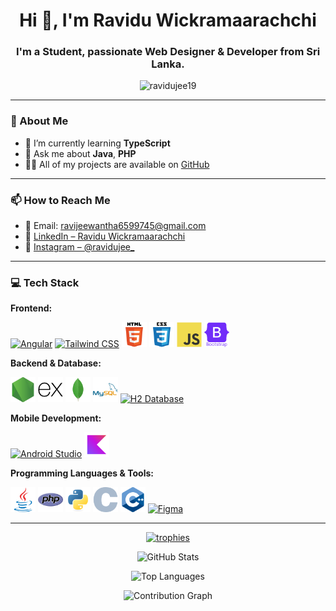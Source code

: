 <!-- ======================= HEADER ======================= -->
<h1 align="center">Hi 👋, I'm Ravidu Wickramaarachchi</h1>
<h3 align="center">I'm a Student, passionate Web Designer & Developer from Sri Lanka.</h3>

<!-- ======================= PROFILE VIEWS ======================= -->
<p align="center">
  <img src="https://komarev.com/ghpvc/?username=ravidujee19&label=Profile%20views&color=0e75b6&style=flat" alt="ravidujee19" />
</p>

---

<!-- ======================= ABOUT ME SECTION ======================= -->
### 🚀 About Me

- 🌱 I’m currently learning **TypeScript**
- 💬 Ask me about **Java**, **PHP**
- 👨‍💻 All of my projects are available on [GitHub](https://github.com/ravidujee19)

---

<!-- ======================= CONNECT WITH ME ======================= -->
### 📫 How to Reach Me

- 📧 Email: ravijeewantha6599745@gmail.com  
- 💼 [LinkedIn – Ravidu Wickramaarachchi](https://linkedin.com/in/ravidu-wickramaarachchi)  
- 📱 [Instagram – @ravidujee_](https://instagram.com/ravidujee_)

---

<!-- ======================= TECH STACK ======================= -->
### 💻 Tech Stack

**Frontend:**
<p>
  <a href="https://angular.io"><img src="https://angular.io/assets/images/logos/angular/angular.svg" width="40" height="40" alt="Angular"/></a>
  <a href="https://tailwindcss.com/"><img src="https://www.vectorlogo.zone/logos/tailwindcss/tailwindcss-icon.svg" width="40" height="40" alt="Tailwind CSS"/></a>
  <a href="https://developer.mozilla.org/en-US/docs/Web/HTML"><img src="https://raw.githubusercontent.com/devicons/devicon/master/icons/html5/html5-original-wordmark.svg" width="40" height="40" alt="HTML"/></a>
  <a href="https://developer.mozilla.org/en-US/docs/Web/CSS"><img src="https://raw.githubusercontent.com/devicons/devicon/master/icons/css3/css3-original-wordmark.svg" width="40" height="40" alt="CSS"/></a>
  <a href="https://developer.mozilla.org/en-US/docs/Web/JavaScript"><img src="https://raw.githubusercontent.com/devicons/devicon/master/icons/javascript/javascript-original.svg" width="40" height="40" alt="JavaScript"/></a>
  <a href="https://getbootstrap.com"><img src="https://raw.githubusercontent.com/devicons/devicon/master/icons/bootstrap/bootstrap-plain-wordmark.svg" width="40" height="40" alt="Bootstrap"/></a>
</p>

**Backend & Database:**
<p>
  <a href="https://nodejs.org"><img src="https://raw.githubusercontent.com/devicons/devicon/master/icons/nodejs/nodejs-original.svg" width="40" height="40" alt="Node.js"/></a>
  <a href="https://expressjs.com/"><img src="https://raw.githubusercontent.com/devicons/devicon/master/icons/express/express-original.svg" width="40" height="40" alt="Express.js"/></a>
  <a href="https://www.mongodb.com/"><img src="https://raw.githubusercontent.com/devicons/devicon/master/icons/mongodb/mongodb-original.svg" width="40" height="40" alt="MongoDB"/></a>
  <a href="https://www.mysql.com/"><img src="https://raw.githubusercontent.com/devicons/devicon/master/icons/mysql/mysql-original-wordmark.svg" width="40" height="40" alt="MySQL"/></a>
  <a href="https://www.h2database.com/html/main.html"><img src="https://www.vectorlogo.zone/logos/h2database/h2database-icon.svg" width="40" height="40" alt="H2 Database"/></a>
</p>

**Mobile Development:**
<p>
  <a href="https://developer.android.com/studio"><img src="https://developer.android.com/images/logos/android.svg" width="40" height="40" alt="Android Studio"/></a>
  <a href="https://kotlinlang.org/"><img src="https://raw.githubusercontent.com/devicons/devicon/master/icons/kotlin/kotlin-original.svg" width="40" height="40" alt="Kotlin"/></a>
</p>

**Programming Languages & Tools:**
<p>
  <a href="https://www.java.com"><img src="https://raw.githubusercontent.com/devicons/devicon/master/icons/java/java-original.svg" width="40" height="40" alt="Java"/></a>
  <a href="https://www.php.net"><img src="https://raw.githubusercontent.com/devicons/devicon/master/icons/php/php-original.svg" width="40" height="40" alt="PHP"/></a>
  <a href="https://www.python.org"><img src="https://raw.githubusercontent.com/devicons/devicon/master/icons/python/python-original.svg" width="40" height="40" alt="Python"/></a>
  <a href="https://www.cprogramming.com/"><img src="https://raw.githubusercontent.com/devicons/devicon/master/icons/c/c-original.svg" width="40" height="40" alt="C"/></a>
  <a href="https://www.w3schools.com/cpp/"><img src="https://raw.githubusercontent.com/devicons/devicon/master/icons/cplusplus/cplusplus-original.svg" width="40" height="40" alt="C++"/></a>
  <a href="https://www.figma.com/"><img src="https://www.vectorlogo.zone/logos/figma/figma-icon.svg" width="40" height="40" alt="Figma"/></a>
</p>

---

<!-- ======================= GITHUB STATS & TROPHIES ======================= -->
<p align="center">
  <a href="https://github.com/ryo-ma/github-profile-trophy">
    <img src="https://github-profile-trophy.vercel.app/?username=ravidujee19&theme=tokyonight&row=1&column=6" alt="trophies" />
  </a>
</p>

<p align="center">
  <img src="https://github-readme-stats.vercel.app/api?username=ravidujee19&show_icons=true&theme=tokyonight&hide_border=true&title_color=00ffff&text_color=ffffff" alt="GitHub Stats" />
</p>

<p align="center">
  <img src="https://github-readme-stats.vercel.app/api/top-langs/?username=ravidujee19&layout=compact&theme=tokyonight&hide_border=true&title_color=00ffff&text_color=ffffff" alt="Top Languages" />
</p>

<!-- ======================= CONTRIBUTION GRAPH ======================= -->
<p align="center">
  <img src="https://github-readme-activity-graph.cyclic.app/graph?username=ravidujee19&theme=tokyo-night" alt="Contribution Graph" />
</p>
